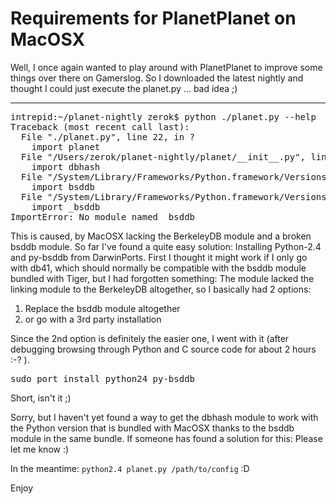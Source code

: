 # Requirements for PlanetPlanet on MacOSX

Well, I once again wanted to play around with PlanetPlanet to improve some things over there on Gamerslog. So I downloaded the latest nightly and thought I could just execute the planet.py ... bad idea ;)



-------------------------------



<pre class="output">intrepid:~/planet-nightly zerok$ python ./planet.py --help
Traceback (most recent call last):
  File "./planet.py", line 22, in ?
    import planet
  File "/Users/zerok/planet-nightly/planet/__init__.py", line 33, in ?
    import dbhash
  File "/System/Library/Frameworks/Python.framework/Versions/2.3/lib/python2.3/dbhash.py", line 5, in ?
    import bsddb
  File "/System/Library/Frameworks/Python.framework/Versions/2.3/lib/python2.3/bsddb/__init__.py", line 40, in ?
    import _bsddb
ImportError: No module named _bsddb</pre>

This is caused, by MacOSX lacking the BerkeleyDB module and a broken bsddb module. So far I've found a quite easy solution: Installing Python-2.4 and py-bsddb from DarwinPorts. First I thought it might work if I only go with db41, which should normally be compatible with the bsddb module bundled with Tiger, but I had forgotten something: The module lacked the linking module to the BerkeleyDB altogether, so I basically had 2 options:

1. Replace the bsddb module altogether
2. or go with a 3rd party installation

Since the 2nd option is definitely the easier one, I went with it (after debugging browsing through Python and C source code for about 2 hours :-? ).

<pre class="command">sudo port install python24 py-bsddb</pre>

Short, isn't it ;)

Sorry, but I haven't yet found a way to get the dbhash module to work with the Python version that is bundled with MacOSX thanks to the bsddb module in the same bundle. If someone has found a solution for this: Please let me know :)

In the meantime: `python2.4 planet.py /path/to/config` :D

Enjoy